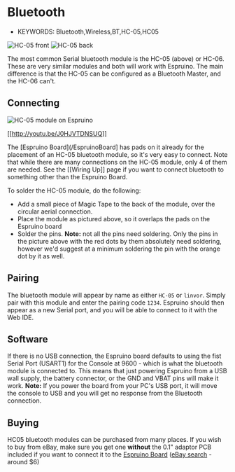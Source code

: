 <!--- Copyright (c) 2013 Gordon Williams, Pur3 Ltd. See the file LICENSE for copying permission. -->
Bluetooth
=========

* KEYWORDS: Bluetooth,Wireless,BT,HC-05,HC05

![HC-05 front](HC05_front.jpg)
![HC-05 back](HC05_back.jpg)

The most common Serial bluetooth module is the HC-05 (above) or HC-06. These are very similar modules and both will work with Espruino. The main difference is that the HC-05 can be configured as a Bluetooth Master, and the HC-06 can't.

Connecting
--------

![HC-05 module on Espruino](HC05_placed.jpg)

[[http://youtu.be/J0HJVTDNSUQ]]

The [Espruino Board](/EspruinoBoard] has pads on it already for the placement of an HC-05 bluetooth module, so it's very easy to connect. Note that while there are many connections on the HC-05 module, only 4 of them are needed. See the [[Wiring Up]] page if you want to connect bluetooth to something other than the Espruino Board.

To solder the HC-05 module, do the following:

* Add a small piece of Magic Tape to the back of the module, over the circular aerial connection.
* Place the module as pictured above, so it overlaps the pads on the Espruino board
* Solder the pins. **Note:** not all the pins need soldering. Only the pins in the picture above with the red dots by them absolutely need soldering, however we'd suggest at a minimum soldering the pin with the orange dot by it as well.

Pairing
------

The bluetooth module will appear by name as either ```HC-05``` or ```linvor```. Simply pair with this module and enter the pairing code ```1234```. Espruino should then appear as a new Serial port, and you will be able to connect to it with the Web IDE.

Software
-------

If there is no USB connection, the Espruino board defaults to using the fist Serial Port (USART1) for the Console at 9600 - which is what the bluetooth module is connected to. This means that just powering Espruino from a USB wall supply, the battery connector, or the GND and VBAT pins will make it work. **Note:** If you power the board from your PC's USB port, it will move the console to USB and you will get no response from the Bluetooth connection.

Buying
-----

HC05 bluetooth modules can be purchased from many places. If you wish to buy from eBay, make sure you get one **without** the 0.1" adaptor PCB included if you want to connect it to the [Espruino Board](/EspruinoBoard) ([eBay search](http://www.ebay.com/sch/i.html?_nkw=HC05+bluetooth) - around $6)
